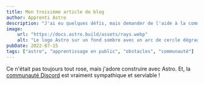 ```yaml
---
title: Mon troisième article de blog
author: Apprenti Astro
description: "J'ai eu quelques défis, mais demander de l'aide à la communauté m'a vraiment aidé !"
image:
    url: "https://docs.astro.build/assets/rays.webp"
    alt: "Le logo Astro sur un fond sombre avec un arc de cercle dégradé violet."
pubDate: 2022-07-15
tags: ["astro", "apprentissage en public", "obstacles", "communauté"]
---
```

Ce n'était pas toujours tout rose, mais j'adore construire avec Astro. Et, la [communauté Discord](https://astro.build/chat) est vraiment sympathique et serviable !